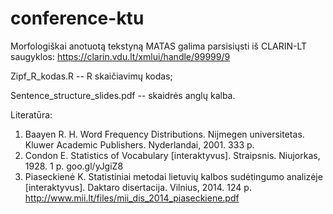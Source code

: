 # conference-ktu

Morfologiškai anotuotą tekstyną MATAS galima parsisiųsti iš CLARIN-LT saugyklos:
https://clarin.vdu.lt/xmlui/handle/99999/9

Zipf_R_kodas.R -- R skaičiavimų kodas;

Sentence_structure_slides.pdf -- skaidrės anglų kalba.

Literatūra:
1) Baayen R. H. Word Frequency Distributions. Nijmegen universitetas. Kluwer Academic
   Publishers. Nyderlandai, 2001. 333 p.
2) Condon E. Statistics of Vocabulary [interaktyvus]. Straipsnis. Niujorkas, 1928. 1 p. goo.gl/yJgiZ8
3) Piaseckienė K. Statistiniai metodai lietuvių kalbos sudėtingumo analizėje [interaktyvus]. 
   Daktaro disertacija. Vilnius, 2014. 124 p. http://www.mii.lt/files/mii_dis_2014_piaseckiene.pdf
